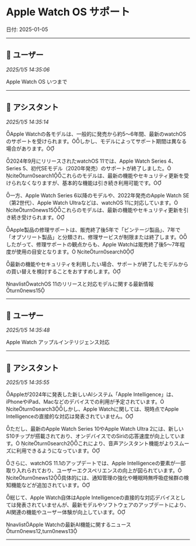 # Apple Watch OS サポート

日付: 2025-01-05

---

## 👤 ユーザー
*2025/1/5 14:35:06*

Apple Watch OS いつまで

---

## 🤖 アシスタント
*2025/1/5 14:35:14*

Apple Watchの各モデルは、一般的に発売から約5～6年間、最新のwatchOSのサポートを受けられます。しかし、モデルによってサポート期間は異なる場合があります。

2024年9月にリリースされたwatchOS 11では、Apple Watch Series 4、Series 5、初代SEモデル（2020年発売）のサポートが終了しました。 citeturn0search1これらのモデルは、最新の機能やセキュリティ更新を受けられなくなりますが、基本的な機能は引き続き利用可能です。

一方、Apple Watch Series 6以降のモデルや、2022年発売のApple Watch SE（第2世代）、Apple Watch Ultraなどは、watchOS 11に対応しています。 citeturn0news15これらのモデルは、最新の機能やセキュリティ更新を引き続き受けられます。

Apple製品の修理サポートは、販売終了後5年で「ビンテージ製品」、7年で「オブソリート製品」と分類され、修理サービスが制限または終了します。したがって、修理サポートの観点からも、Apple Watchは販売終了後5～7年程度が使用の目安となります。 citeturn0search0

最新の機能やセキュリティを利用したい場合、サポートが終了したモデルからの買い替えを検討することをおすすめします。

navlistwatchOS 11のリリースと対応モデルに関する最新情報turn0news15

---

## 👤 ユーザー
*2025/1/5 14:35:48*

Apple Watch アップルインテリジェンス対応

---

## 🤖 アシスタント
*2025/1/5 14:35:55*

Appleが2024年に発表した新しいAIシステム「Apple Intelligence」は、iPhoneやiPad、Macなどのデバイスでの利用が予定されています。 citeturn0search3しかし、Apple Watchに関しては、現時点でApple Intelligenceの直接的な対応は発表されていません。

ただし、最新のApple Watch Series 10やApple Watch Ultra 2には、新しいS10チップが搭載されており、オンデバイスでのSiriの応答速度が向上しています。 citeturn0search2これにより、音声アシスタント機能がよりスムーズに利用できるようになっています。

さらに、watchOS 11.1のアップデートでは、Apple Intelligenceの要素が一部取り入れられており、ユーザーエクスペリエンスの向上が図られています。 citeturn0news12具体的には、通知管理の強化や睡眠時無呼吸症候群の検知機能などが追加されています。

総じて、Apple Watch自体はApple Intelligenceの直接的な対応デバイスとしては発表されていませんが、最新モデルやソフトウェアのアップデートにより、AI関連の機能やユーザー体験が向上しています。

navlistApple Watchの最新AI機能に関するニュースturn0news12,turn0news13

---
